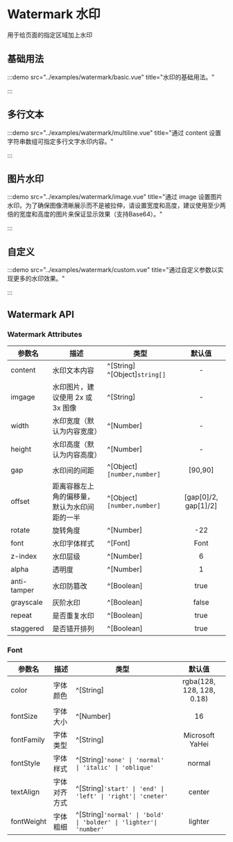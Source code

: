 # Watermark 水印

用于给页面的指定区域加上水印

## 基础用法

:::demo src="../examples/watermark/basic.vue" title="水印的基础用法。"

:::

## 多行文本

:::demo src="../examples/watermark/multiline.vue" title="通过 content 设置字符串数组可指定多行文字水印内容。"

:::

## 图片水印

:::demo src="../examples/watermark/image.vue" title="通过 image 设置图片水印。为了确保图像清晰展示而不是被拉伸，请设置宽度和高度，建议使用至少两倍的宽度和高度的图片来保证显示效果（支持Base64）。"

:::

## 自定义

:::demo src="../examples/watermark/custom.vue" title="通过自定义参数以实现更多的水印效果。"

:::


## Watermark API

### Watermark Attributes

| 参数名 | 描述 | 类型 | 默认值 |
| ------ | ---- | ---- | :----: |
| content | 水印文本内容 | ^[String] ^[Object]`string[]` | - |
| imgage | 水印图片，建议使用 2x 或 3x 图像 | ^[String] | - |
| width | 水印宽度（默认为内容宽度） | ^[Number] | - |
| height | 水印高度（默认为内容高度） | ^[Number] | - |
| gap | 水印间的间距 | ^[Object]`[number,number]` | [90,90] |
| offset | 距离容器左上角的偏移量，默认为水印间距的一半 | ^[Object]`[number,number]` | [gap[0]/2, gap[1]/2] |
| rotate | 旋转角度 | ^[Number] | -22 |
| font | 水印字体样式 | ^[Font] | Font |
| z-index | 水印层级 | ^[Number] | 6 |
| alpha | 透明度 | ^[Number] | 1 |
| anti-tamper | 水印防篡改 | ^[Boolean] | true |
| grayscale | 灰阶水印 | ^[Boolean] | false |
| repeat | 是否重复水印 | ^[Boolean] | true |
| staggered | 是否错开排列 | ^[Boolean] | true |

### Font

| 参数名 | 描述 | 类型 | 默认值 |
| ------ | ---- | ---- | :----: |
| color | 字体颜色 | ^[String] | rgba(128, 128, 128, 0.18) |
| fontSize | 字体大小 | ^[Number] | 16 |
| fontFamily | 字体类型 | ^[String] | Microsoft YaHei |
| fontStyle | 字体样式 | ^[String]`'none' \| 'normal' \| 'italic' \| 'oblique'` | normal |
| textAlign | 字体对齐方式 | ^[String]`'start' \| 'end' \| 'left' \| 'right'\| 'cneter'` | center |
| fontWeight | 字体粗细 | ^[String]`'normal' \| 'bold' \| 'bolder' \| 'lighter'\| 'number'` | lighter |